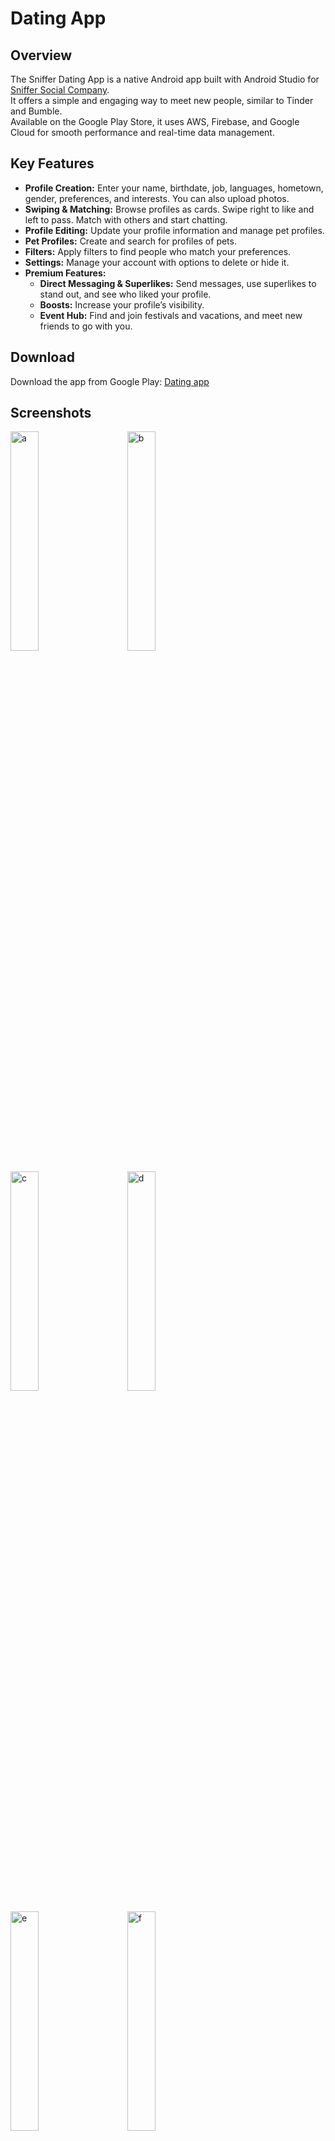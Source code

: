 # Dating App


## Overview

The Sniffer Dating App is a native Android app built with Android Studio for [Sniffer Social Company](https://www.sniffersocial.com/).<br>
It offers a simple and engaging way to meet new people, similar to Tinder and Bumble.<br>
Available on the Google Play Store, it uses AWS, Firebase, and Google Cloud for smooth performance and real-time data management.

## Key Features

- **Profile Creation:** Enter your name, birthdate, job, languages, hometown, gender, preferences, and interests. You can also upload photos.
- **Swiping & Matching:** Browse profiles as cards. Swipe right to like and left to pass. Match with others and start chatting.
- **Profile Editing:** Update your profile information and manage pet profiles.
- **Pet Profiles:** Create and search for profiles of pets.
- **Filters:** Apply filters to find people who match your preferences.
- **Settings:** Manage your account with options to delete or hide it.
- **Premium Features:**
  - **Direct Messaging & Superlikes:** Send messages, use superlikes to stand out, and see who liked your profile.
  - **Boosts:** Increase your profile’s visibility.
  - **Event Hub:** Find and join festivals and vacations, and meet new friends to go with you.



## Download

Download the app from Google Play: [Dating app](https://play.google.com/store/apps/details?id=com.snifferapp.api&utm_source=website&utm_medium=social&utm_campaign=adsfordownloadandroidapp)


## Screenshots

<p align="left">
  <img alt="a" src="https://github.com/user-attachments/assets/a9794a8a-b5dc-4a1f-aa78-3937a3f14a85" width="30%">
  &nbsp; &nbsp; &nbsp; &nbsp;
  <img alt="b" src="https://github.com/user-attachments/assets/575e181f-b37a-4d9a-abc2-db1f3b14ac0c" width="30%">
</p>

<p align="left">
  <img alt="c" src="https://github.com/user-attachments/assets/a58a657c-0e80-4665-9506-8a17b6fd57e9" width="30%">
  &nbsp; &nbsp; &nbsp; &nbsp;
  <img alt="d" src="https://github.com/user-attachments/assets/24a8721b-978a-405a-8f10-135a9fddba20" width="30%">
</p>

<p align="left">
  <img alt="e" src="https://github.com/user-attachments/assets/ff71fa4a-aa7a-4cf4-a4a2-641b6a36d264" width="30%">
  &nbsp; &nbsp; &nbsp; &nbsp;
  <img alt="f" src="https://github.com/user-attachments/assets/9389b26b-d8c2-493b-ba0a-d76d095a5a27" width="30%">
</p>

<p align="left">
  <img alt="g" src="https://github.com/user-attachments/assets/dc4b4d11-1135-424f-ba8c-71fa17cd1f02" width="30%">
  &nbsp; &nbsp; &nbsp; &nbsp;
  <img alt="h" src="https://github.com/user-attachments/assets/da86837b-74de-4621-83d7-6ae349593ba6" width="30%">
</p>



<p align="left">
  <img alt="k" src="https://github.com/user-attachments/assets/2a62a218-cae7-4386-94f8-31ffd8f1886d" width="30%">
  &nbsp; &nbsp; &nbsp; &nbsp;
  <img alt="l" src="https://github.com/user-attachments/assets/bdb97e87-7d56-493e-ad3e-5ad8a92f40ed" width="30%">
</p>

<p align="left">
  <img alt="m" src="https://github.com/user-attachments/assets/e0da7b30-121d-48e8-8424-d6b281825eed" width="30%">
  &nbsp; &nbsp; &nbsp; &nbsp;
  <img alt="n" src="https://github.com/user-attachments/assets/cd9f8714-56a7-4525-bce9-cea642eacee3" width="30%">
</p>

<p align="left">
  <img alt="o" src="https://github.com/user-attachments/assets/32aa28d7-44a9-4e14-81de-4be79354a859" width="30%">
  &nbsp; &nbsp; &nbsp; &nbsp;
  <img alt="p" src="https://github.com/user-attachments/assets/0bc384f6-7351-4ed4-90cf-fe9883307e10" width="30%">
</p>

<p align="left">
  <img alt="q" src="https://github.com/user-attachments/assets/aa72b0db-faf6-4523-b685-820f94978fe3" width="30%">
  &nbsp; &nbsp; &nbsp; &nbsp;
   <img alt="j" src="https://github.com/user-attachments/assets/e5af7d51-7d14-440e-9a2a-a8fabfffaa8d" width="30%">
</p>



<p align="left">
  <img alt="i" src="https://github.com/user-attachments/assets/bf908034-005e-498b-a54c-6fb3456efa92" width="30%">
  &nbsp; &nbsp; &nbsp; &nbsp;
  <img alt="z" src="https://github.com/user-attachments/assets/5fb7bea7-86c4-462d-91e7-59a8e87030f3" width="30%">
</p>


<p align="left">
  <img alt="w" src="https://github.com/user-attachments/assets/2b9d776f-a403-42bb-a45a-29556239ff05" width="30%">
  &nbsp; &nbsp; &nbsp; &nbsp;
  <img alt="x" src="https://github.com/user-attachments/assets/d99b7269-20c3-4cee-8985-c7dfdd5c4bce" width="30%">
</p>

<p align="left">
  <img alt="y" src="https://github.com/user-attachments/assets/26addd42-d69e-4ec6-b254-7c194b097454" width="30%">
  &nbsp; &nbsp; &nbsp; &nbsp;
 
</p>



<table>
  <tr>
    <td><img alt="q" src="https://github.com/user-attachments/assets/aa72b0db-faf6-4523-b685-820f94978fe3" width="30%"></td>
    <td><img alt="j" src="https://github.com/user-attachments/assets/e5af7d51-7d14-440e-9a2a-a8fabfffaa8d" width="30%"></td>
  </tr>
  <tr>
    <td><img alt="i" src="https://github.com/user-attachments/assets/bf908034-005e-498b-a54c-6fb3456efa92" width="30%"></td>
    <td><img alt="z" src="https://github.com/user-attachments/assets/5fb7bea7-86c4-462d-91e7-59a8e87030f3" width="30%"></td>
  </tr>
  <tr>
    <td><img alt="w" src="https://github.com/user-attachments/assets/2b9d776f-a403-42bb-a45a-29556239ff05" width="30%"></td>
    <td><img alt="x" src="https://github.com/user-attachments/assets/d99b7269-20c3-4cee-8985-c7dfdd5c4bce" width="30%"></td>
  </tr>
  <tr>
    <td><img alt="y" src="https://github.com/user-attachments/assets/26addd42-d69e-4ec6-b254-7c194b097454" width="30%"></td>
    <td></td> <!-- Empty cell to maintain alignment -->
  </tr>
</table>





## Video
Watch a video demonstration of the app [here.](https://drive.google.com/file/d/1IxKgoYTzAAk-AlWgBIJjWpu0I0hEdxJZ/view?usp=sharing)




